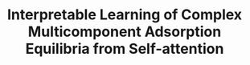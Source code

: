 ---
title: "Interpretable Learning of Complex Multicomponent Adsorption Equilibria from Self-attention"
authors: "Sun, Y., **Josephson, T. R.**, Siepmann, J. I."
pub_date: '2020-12-01'
journal: 'NeurIPS Workshop'
image: '/static/img/pub/2020_sun.png'
pdf: '/static/pdf/publications/sun_2020.pdf'

links:
- name:  ML4Molecules Workshop @ NeurIPS, 2020
  url: https://ml4molecules.github.io/papers2020/ML4Molecules_2020_paper_18.pdf

---